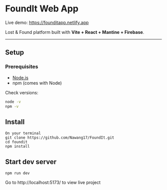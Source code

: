 # FoundIt Web App

Live demo: https://founditapp.netlify.app

Lost & Found platform built with **Vite + React + Mantine + Firebase**.

---

## Setup

### Prerequisites
- [Node.js](https://nodejs.org/) 
- npm (comes with Node)

Check versions:
```bash
node -v
npm -v
```

## Install
```
On your terminal
git clone https://github.com/Nawang17/FoundIt.git
cd foundit
npm install
```

## Start dev server
```npm run dev```

Go to http://localhost:5173/ to view live project



